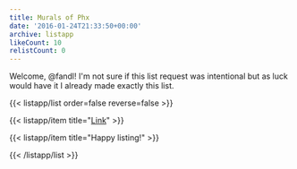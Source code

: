 ```yaml
---
title: Murals of Phx
date: '2016-01-24T21:33:50+00:00'
archive: listapp
likeCount: 10
relistCount: 0
---
```


Welcome, @fandl! I'm not sure if this list request was intentional but as luck would have it I already made exactly this list.

<!--more-->

{{< listapp/list order=false reverse=false >}}

   {{< listapp/item title="[Link](https://li.st/l/1Urqq4jC3UY7tSQ77haW0G)" >}}

   {{< listapp/item title="Happy listing!" >}}

{{< /listapp/list >}}
